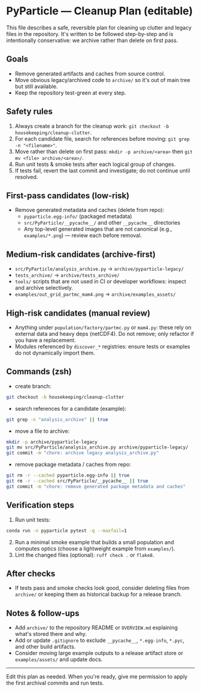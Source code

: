# PyParticle — Cleanup Plan (editable)

This file describes a safe, reversible plan for cleaning up clutter and legacy
files in the repository. It's written to be followed step-by-step and is
intentionally conservative: we archive rather than delete on first pass.

## Goals
- Remove generated artifacts and caches from source control.
- Move obvious legacy/archived code to `archive/` so it's out of main tree but still available.
- Keep the repository test-green at every step.

## Safety rules
1. Always create a branch for the cleanup work: `git checkout -b housekeeping/cleanup-clutter`.
2. For each candidate file, search for references before moving: `git grep -n "<filename>"`.
3. Move rather than delete on first pass: `mkdir -p archive/<area>` then `git mv <file> archive/<area>/`.
4. Run unit tests & smoke tests after each logical group of changes.
5. If tests fail, revert the last commit and investigate; do not continue until resolved.

## First-pass candidates (low-risk)
- Remove generated metadata and caches (delete from repo):
  - `pyparticle.egg-info/` (packaged metadata)
  - `src/PyParticle/__pycache__/` and other `__pycache__` directories
  - Any top-level generated images that are not canonical (e.g., `examples/*.png`) — review each before removal.

## Medium-risk candidates (archive-first)
- `src/PyParticle/analysis_archive.py` -> `archive/pyparticle-legacy/`
- `tests_archive/` -> `archive/tests_archive/`
- `tools/` scripts that are not used in CI or developer workflows: inspect and archive selectively.
- `examples/out_grid_partmc_mam4.png` -> `archive/examples_assets/`

## High-risk candidates (manual review)
- Anything under `population/factory/partmc.py` or `mam4.py`: these rely on external data and heavy deps (netCDF4). Do not remove; only refactor if you have a replacement.
- Modules referenced by `discover_*` registries: ensure tests or examples do not dynamically import them.

## Commands (zsh)
- create branch:
```bash
git checkout -b housekeeping/cleanup-clutter
```
- search references for a candidate (example):
```bash
git grep -n "analysis_archive" || true
```
- move a file to archive:
```bash
mkdir -p archive/pyparticle-legacy
git mv src/PyParticle/analysis_archive.py archive/pyparticle-legacy/
git commit -m "chore: archive legacy analysis_archive.py"
```
- remove package metadata / caches from repo:
```bash
git rm -r --cached pyparticle.egg-info || true
git rm -r --cached src/PyParticle/__pycache__ || true
git commit -m "chore: remove generated package metadata and caches"
```

## Verification steps
1. Run unit tests:
```bash
conda run -n pyparticle pytest -q --maxfail=1
```
2. Run a minimal smoke example that builds a small population and computes optics (choose a lightweight example from `examples/`).
3. Lint the changed files (optional): `ruff check .` or `flake8`.

## After checks
- If tests pass and smoke checks look good, consider deleting files from `archive/` or keeping them as historical backup for a release branch.

## Notes & follow-ups
- Add `archive/` to the repository README or `OVERVIEW.md` explaining what's stored there and why.
- Add or update `.gitignore` to exclude `__pycache__`, `*.egg-info`, `*.pyc`, and other build artifacts.
- Consider moving large example outputs to a release artifact store or `examples/assets/` and update docs.

---

Edit this plan as needed. When you're ready, give me permission to apply the first archival commits and run tests.
